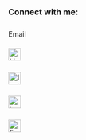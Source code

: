 <h3 align="left">Connect with me:</h3>
<ul align="left" style="list-style: none; padding-left: 0; display: flex; flex-direction: column; gap: 10px;">
  <li >
    <a href="mailto:uzairkbrr@gmail.com" target="_blank" style="text-decoration: none;">
      Email
    </a>
  </li>
  <li >
    <a href="https://linkedin.com/in/uzairkbrr" target="_blank">
      <img src="https://raw.githubusercontent.com/rahuldkjain/github-profile-readme-generator/master/src/images/icons/Social/linked-in-alt.svg" alt="LinkedIn" height="25" />
    </a>
  </li>
  <li >
    <a href="https://instagram.com/uzairkbrr" target="_blank">
      <img src="https://raw.githubusercontent.com/rahuldkjain/github-profile-readme-generator/master/src/images/icons/Social/instagram.svg" alt="Instagram" height="25" />
    </a>
  </li>
  <li >
    <a href="https://leetcode.com/uzairkbrr" target="_blank">
      <img src="https://upload.wikimedia.org/wikipedia/commons/1/19/LeetCode_logo_black.png" alt="LeetCode" height="25" />
    </a>
  </li>
  <li >
    <a href="https://facebook.com/uzairkbrr" target="_blank">
      <img src="https://raw.githubusercontent.com/rahuldkjain/github-profile-readme-generator/master/src/images/icons/Social/facebook.svg" alt="Facebook" height="25" />
    </a>
  </li>
</ul>

<style>
  li {
    list-style-type: none;
    margin-top: 10px;
  }
</style>
